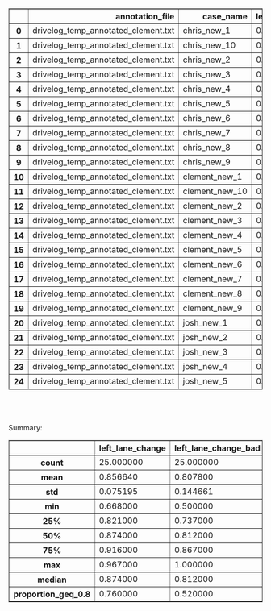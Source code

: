 <table border="1" class="dataframe">
  <thead>
    <tr style="text-align: right;">
      <th></th>
      <th>annotation_file</th>
      <th>case_name</th>
      <th>left_lane_change</th>
      <th>left_lane_change_bad</th>
      <th>left_lane_change_bad_precision</th>
      <th>left_lane_change_bad_recall</th>
      <th>left_lane_change_good</th>
      <th>left_lane_change_good_precision</th>
      <th>left_lane_change_good_recall</th>
      <th>left_lane_change_precision</th>
      <th>left_lane_change_recall</th>
      <th>left_turn</th>
      <th>left_turn_bad</th>
      <th>left_turn_bad_precision</th>
      <th>left_turn_bad_recall</th>
      <th>left_turn_good</th>
      <th>left_turn_good_precision</th>
      <th>left_turn_good_recall</th>
      <th>left_turn_precision</th>
      <th>left_turn_recall</th>
      <th>right_lane_change</th>
      <th>right_lane_change_bad</th>
      <th>right_lane_change_bad_precision</th>
      <th>right_lane_change_bad_recall</th>
      <th>right_lane_change_good</th>
      <th>right_lane_change_good_precision</th>
      <th>right_lane_change_good_recall</th>
      <th>right_lane_change_precision</th>
      <th>right_lane_change_recall</th>
      <th>right_turn</th>
      <th>right_turn_bad</th>
      <th>right_turn_bad_precision</th>
      <th>right_turn_bad_recall</th>
      <th>right_turn_good</th>
      <th>right_turn_good_precision</th>
      <th>right_turn_good_recall</th>
      <th>right_turn_precision</th>
      <th>right_turn_recall</th>
    </tr>
  </thead>
  <tbody>
    <tr>
      <th>0</th>
      <td>drivelog_temp_annotated_clement.txt</td>
      <td>chris_new_1</td>
      <td>0.874</td>
      <td>1.000</td>
      <td>0.0</td>
      <td>0.0</td>
      <td>0.874</td>
      <td>0.936</td>
      <td>0.554</td>
      <td>0.936</td>
      <td>0.554</td>
      <td>0.850</td>
      <td>0.866</td>
      <td>0.0</td>
      <td>0.0</td>
      <td>0.984</td>
      <td>0.837</td>
      <td>0.766</td>
      <td>0.188</td>
      <td>0.766</td>
      <td>0.759</td>
      <td>0.717</td>
      <td>0.0</td>
      <td>0.0</td>
      <td>0.859</td>
      <td>0.838</td>
      <td>0.388</td>
      <td>0.451</td>
      <td>0.833</td>
      <td>0.886</td>
      <td>0.877</td>
      <td>0.0</td>
      <td>0.0</td>
      <td>0.961</td>
      <td>1.000</td>
      <td>0.306</td>
      <td>0.295</td>
      <td>0.742</td>
    </tr>
    <tr>
      <th>1</th>
      <td>drivelog_temp_annotated_clement.txt</td>
      <td>chris_new_10</td>
      <td>0.767</td>
      <td>1.000</td>
      <td>0.0</td>
      <td>0.0</td>
      <td>0.767</td>
      <td>0.500</td>
      <td>0.439</td>
      <td>0.500</td>
      <td>0.439</td>
      <td>0.951</td>
      <td>0.990</td>
      <td>0.0</td>
      <td>0.0</td>
      <td>0.961</td>
      <td>0.526</td>
      <td>0.727</td>
      <td>0.449</td>
      <td>0.727</td>
      <td>0.958</td>
      <td>0.897</td>
      <td>0.0</td>
      <td>0.0</td>
      <td>0.879</td>
      <td>0.940</td>
      <td>0.583</td>
      <td>0.920</td>
      <td>0.925</td>
      <td>0.985</td>
      <td>0.985</td>
      <td>0.0</td>
      <td>0.0</td>
      <td>0.971</td>
      <td>1.000</td>
      <td>0.321</td>
      <td>1.000</td>
      <td>0.661</td>
    </tr>
    <tr>
      <th>2</th>
      <td>drivelog_temp_annotated_clement.txt</td>
      <td>chris_new_2</td>
      <td>0.896</td>
      <td>1.000</td>
      <td>0.0</td>
      <td>0.0</td>
      <td>0.896</td>
      <td>0.847</td>
      <td>0.732</td>
      <td>0.847</td>
      <td>0.732</td>
      <td>0.967</td>
      <td>0.996</td>
      <td>0.0</td>
      <td>0.0</td>
      <td>0.971</td>
      <td>0.488</td>
      <td>0.750</td>
      <td>0.447</td>
      <td>0.750</td>
      <td>0.935</td>
      <td>1.000</td>
      <td>0.0</td>
      <td>0.0</td>
      <td>0.935</td>
      <td>0.892</td>
      <td>0.862</td>
      <td>0.892</td>
      <td>0.862</td>
      <td>0.904</td>
      <td>0.921</td>
      <td>0.0</td>
      <td>0.0</td>
      <td>0.983</td>
      <td>1.000</td>
      <td>0.630</td>
      <td>0.269</td>
      <td>0.630</td>
    </tr>
    <tr>
      <th>3</th>
      <td>drivelog_temp_annotated_clement.txt</td>
      <td>chris_new_3</td>
      <td>0.880</td>
      <td>0.827</td>
      <td>0.0</td>
      <td>0.0</td>
      <td>0.869</td>
      <td>0.912</td>
      <td>0.522</td>
      <td>0.703</td>
      <td>0.893</td>
      <td>0.924</td>
      <td>0.940</td>
      <td>0.0</td>
      <td>0.0</td>
      <td>0.984</td>
      <td>0.867</td>
      <td>0.750</td>
      <td>0.333</td>
      <td>0.750</td>
      <td>0.920</td>
      <td>0.896</td>
      <td>0.0</td>
      <td>0.0</td>
      <td>0.860</td>
      <td>0.842</td>
      <td>0.357</td>
      <td>0.814</td>
      <td>0.773</td>
      <td>0.918</td>
      <td>0.939</td>
      <td>0.0</td>
      <td>0.0</td>
      <td>0.979</td>
      <td>1.000</td>
      <td>0.444</td>
      <td>0.213</td>
      <td>0.444</td>
    </tr>
    <tr>
      <th>4</th>
      <td>drivelog_temp_annotated_clement.txt</td>
      <td>chris_new_4</td>
      <td>0.827</td>
      <td>0.747</td>
      <td>0.0</td>
      <td>0.0</td>
      <td>0.858</td>
      <td>0.870</td>
      <td>0.406</td>
      <td>0.563</td>
      <td>0.918</td>
      <td>0.937</td>
      <td>0.930</td>
      <td>0.0</td>
      <td>0.0</td>
      <td>0.969</td>
      <td>0.654</td>
      <td>0.354</td>
      <td>0.353</td>
      <td>0.854</td>
      <td>0.918</td>
      <td>1.000</td>
      <td>0.0</td>
      <td>0.0</td>
      <td>0.918</td>
      <td>0.900</td>
      <td>0.802</td>
      <td>0.900</td>
      <td>0.802</td>
      <td>0.875</td>
      <td>0.891</td>
      <td>0.0</td>
      <td>0.0</td>
      <td>0.984</td>
      <td>0.920</td>
      <td>0.730</td>
      <td>0.241</td>
      <td>0.730</td>
    </tr>
    <tr>
      <th>5</th>
      <td>drivelog_temp_annotated_clement.txt</td>
      <td>chris_new_5</td>
      <td>0.859</td>
      <td>0.676</td>
      <td>0.0</td>
      <td>0.0</td>
      <td>0.760</td>
      <td>0.000</td>
      <td>0.000</td>
      <td>0.653</td>
      <td>0.882</td>
      <td>0.887</td>
      <td>0.898</td>
      <td>0.0</td>
      <td>0.0</td>
      <td>0.954</td>
      <td>0.448</td>
      <td>0.433</td>
      <td>0.248</td>
      <td>0.850</td>
      <td>0.934</td>
      <td>0.943</td>
      <td>0.0</td>
      <td>0.0</td>
      <td>0.895</td>
      <td>0.854</td>
      <td>0.484</td>
      <td>0.850</td>
      <td>0.760</td>
      <td>0.943</td>
      <td>0.942</td>
      <td>0.0</td>
      <td>0.0</td>
      <td>0.959</td>
      <td>0.667</td>
      <td>0.310</td>
      <td>0.453</td>
      <td>0.746</td>
    </tr>
    <tr>
      <th>6</th>
      <td>drivelog_temp_annotated_clement.txt</td>
      <td>chris_new_6</td>
      <td>0.857</td>
      <td>1.000</td>
      <td>0.0</td>
      <td>0.0</td>
      <td>0.857</td>
      <td>0.858</td>
      <td>0.438</td>
      <td>0.858</td>
      <td>0.438</td>
      <td>0.889</td>
      <td>0.909</td>
      <td>0.0</td>
      <td>0.0</td>
      <td>0.979</td>
      <td>0.722</td>
      <td>0.830</td>
      <td>0.253</td>
      <td>0.830</td>
      <td>0.872</td>
      <td>0.794</td>
      <td>0.0</td>
      <td>0.0</td>
      <td>0.828</td>
      <td>0.813</td>
      <td>0.339</td>
      <td>0.674</td>
      <td>0.875</td>
      <td>0.959</td>
      <td>0.978</td>
      <td>0.0</td>
      <td>0.0</td>
      <td>0.981</td>
      <td>1.000</td>
      <td>0.571</td>
      <td>0.538</td>
      <td>0.571</td>
    </tr>
    <tr>
      <th>7</th>
      <td>drivelog_temp_annotated_clement.txt</td>
      <td>chris_new_7</td>
      <td>0.897</td>
      <td>1.000</td>
      <td>0.0</td>
      <td>0.0</td>
      <td>0.897</td>
      <td>0.910</td>
      <td>0.774</td>
      <td>0.910</td>
      <td>0.774</td>
      <td>0.940</td>
      <td>0.966</td>
      <td>0.0</td>
      <td>0.0</td>
      <td>0.974</td>
      <td>0.714</td>
      <td>0.741</td>
      <td>0.421</td>
      <td>0.741</td>
      <td>0.934</td>
      <td>1.000</td>
      <td>0.0</td>
      <td>0.0</td>
      <td>0.934</td>
      <td>0.886</td>
      <td>0.872</td>
      <td>0.886</td>
      <td>0.872</td>
      <td>0.950</td>
      <td>0.958</td>
      <td>0.0</td>
      <td>0.0</td>
      <td>0.992</td>
      <td>1.000</td>
      <td>0.839</td>
      <td>0.490</td>
      <td>0.839</td>
    </tr>
    <tr>
      <th>8</th>
      <td>drivelog_temp_annotated_clement.txt</td>
      <td>chris_new_8</td>
      <td>0.929</td>
      <td>0.867</td>
      <td>0.0</td>
      <td>0.0</td>
      <td>0.854</td>
      <td>0.872</td>
      <td>0.445</td>
      <td>0.825</td>
      <td>0.886</td>
      <td>0.910</td>
      <td>0.909</td>
      <td>0.0</td>
      <td>0.0</td>
      <td>0.978</td>
      <td>1.000</td>
      <td>0.531</td>
      <td>0.314</td>
      <td>0.776</td>
      <td>0.819</td>
      <td>1.000</td>
      <td>0.0</td>
      <td>0.0</td>
      <td>0.819</td>
      <td>0.869</td>
      <td>0.348</td>
      <td>0.869</td>
      <td>0.348</td>
      <td>0.987</td>
      <td>1.000</td>
      <td>0.0</td>
      <td>0.0</td>
      <td>0.987</td>
      <td>1.000</td>
      <td>0.735</td>
      <td>1.000</td>
      <td>0.735</td>
    </tr>
    <tr>
      <th>9</th>
      <td>drivelog_temp_annotated_clement.txt</td>
      <td>chris_new_9</td>
      <td>0.919</td>
      <td>0.864</td>
      <td>0.0</td>
      <td>0.0</td>
      <td>0.845</td>
      <td>0.890</td>
      <td>0.526</td>
      <td>0.837</td>
      <td>0.891</td>
      <td>0.919</td>
      <td>0.949</td>
      <td>0.0</td>
      <td>0.0</td>
      <td>0.970</td>
      <td>1.000</td>
      <td>0.333</td>
      <td>0.226</td>
      <td>0.333</td>
      <td>0.913</td>
      <td>0.864</td>
      <td>0.0</td>
      <td>0.0</td>
      <td>0.844</td>
      <td>0.893</td>
      <td>0.447</td>
      <td>0.821</td>
      <td>0.845</td>
      <td>0.966</td>
      <td>1.000</td>
      <td>0.0</td>
      <td>0.0</td>
      <td>0.966</td>
      <td>1.000</td>
      <td>0.308</td>
      <td>1.000</td>
      <td>0.308</td>
    </tr>
    <tr>
      <th>10</th>
      <td>drivelog_temp_annotated_clement.txt</td>
      <td>clement_new_1</td>
      <td>0.668</td>
      <td>0.604</td>
      <td>0.0</td>
      <td>0.0</td>
      <td>0.649</td>
      <td>0.000</td>
      <td>0.000</td>
      <td>0.524</td>
      <td>0.592</td>
      <td>0.970</td>
      <td>0.985</td>
      <td>0.0</td>
      <td>0.0</td>
      <td>0.955</td>
      <td>0.250</td>
      <td>0.324</td>
      <td>0.471</td>
      <td>0.865</td>
      <td>0.963</td>
      <td>1.000</td>
      <td>0.0</td>
      <td>0.0</td>
      <td>0.963</td>
      <td>0.899</td>
      <td>0.792</td>
      <td>0.899</td>
      <td>0.792</td>
      <td>0.991</td>
      <td>1.000</td>
      <td>0.0</td>
      <td>0.0</td>
      <td>0.991</td>
      <td>1.000</td>
      <td>0.782</td>
      <td>1.000</td>
      <td>0.782</td>
    </tr>
    <tr>
      <th>11</th>
      <td>drivelog_temp_annotated_clement.txt</td>
      <td>clement_new_10</td>
      <td>0.795</td>
      <td>0.585</td>
      <td>0.0</td>
      <td>0.0</td>
      <td>0.752</td>
      <td>0.000</td>
      <td>0.000</td>
      <td>0.551</td>
      <td>0.923</td>
      <td>0.989</td>
      <td>0.951</td>
      <td>0.0</td>
      <td>0.0</td>
      <td>0.940</td>
      <td>0.000</td>
      <td>0.000</td>
      <td>1.000</td>
      <td>0.819</td>
      <td>0.950</td>
      <td>0.890</td>
      <td>0.0</td>
      <td>0.0</td>
      <td>0.873</td>
      <td>0.852</td>
      <td>0.402</td>
      <td>0.851</td>
      <td>0.895</td>
      <td>0.988</td>
      <td>0.979</td>
      <td>0.0</td>
      <td>0.0</td>
      <td>0.967</td>
      <td>1.000</td>
      <td>0.344</td>
      <td>1.000</td>
      <td>0.754</td>
    </tr>
    <tr>
      <th>12</th>
      <td>drivelog_temp_annotated_clement.txt</td>
      <td>clement_new_2</td>
      <td>0.833</td>
      <td>0.783</td>
      <td>0.0</td>
      <td>0.0</td>
      <td>0.785</td>
      <td>0.927</td>
      <td>0.378</td>
      <td>0.731</td>
      <td>0.780</td>
      <td>0.985</td>
      <td>0.982</td>
      <td>0.0</td>
      <td>0.0</td>
      <td>0.967</td>
      <td>1.000</td>
      <td>0.349</td>
      <td>1.000</td>
      <td>0.698</td>
      <td>0.905</td>
      <td>1.000</td>
      <td>0.0</td>
      <td>0.0</td>
      <td>0.905</td>
      <td>0.893</td>
      <td>0.724</td>
      <td>0.893</td>
      <td>0.724</td>
      <td>0.982</td>
      <td>1.000</td>
      <td>0.0</td>
      <td>0.0</td>
      <td>0.982</td>
      <td>1.000</td>
      <td>0.667</td>
      <td>1.000</td>
      <td>0.667</td>
    </tr>
    <tr>
      <th>13</th>
      <td>drivelog_temp_annotated_clement.txt</td>
      <td>clement_new_3</td>
      <td>0.757</td>
      <td>0.500</td>
      <td>0.0</td>
      <td>0.0</td>
      <td>0.695</td>
      <td>0.000</td>
      <td>0.000</td>
      <td>0.561</td>
      <td>0.921</td>
      <td>0.990</td>
      <td>0.963</td>
      <td>0.0</td>
      <td>0.0</td>
      <td>0.953</td>
      <td>0.000</td>
      <td>0.000</td>
      <td>1.000</td>
      <td>0.782</td>
      <td>0.875</td>
      <td>0.797</td>
      <td>0.0</td>
      <td>0.0</td>
      <td>0.815</td>
      <td>0.871</td>
      <td>0.384</td>
      <td>0.731</td>
      <td>0.862</td>
      <td>0.983</td>
      <td>1.000</td>
      <td>0.0</td>
      <td>0.0</td>
      <td>0.983</td>
      <td>1.000</td>
      <td>0.692</td>
      <td>1.000</td>
      <td>0.692</td>
    </tr>
    <tr>
      <th>14</th>
      <td>drivelog_temp_annotated_clement.txt</td>
      <td>clement_new_4</td>
      <td>0.881</td>
      <td>0.812</td>
      <td>0.0</td>
      <td>0.0</td>
      <td>0.770</td>
      <td>0.729</td>
      <td>0.457</td>
      <td>0.760</td>
      <td>0.920</td>
      <td>0.991</td>
      <td>0.980</td>
      <td>0.0</td>
      <td>0.0</td>
      <td>0.970</td>
      <td>1.000</td>
      <td>0.407</td>
      <td>1.000</td>
      <td>0.815</td>
      <td>0.919</td>
      <td>1.000</td>
      <td>0.0</td>
      <td>0.0</td>
      <td>0.919</td>
      <td>0.847</td>
      <td>0.911</td>
      <td>0.847</td>
      <td>0.911</td>
      <td>0.990</td>
      <td>1.000</td>
      <td>0.0</td>
      <td>0.0</td>
      <td>0.990</td>
      <td>1.000</td>
      <td>0.761</td>
      <td>1.000</td>
      <td>0.761</td>
    </tr>
    <tr>
      <th>15</th>
      <td>drivelog_temp_annotated_clement.txt</td>
      <td>clement_new_5</td>
      <td>0.916</td>
      <td>0.737</td>
      <td>0.0</td>
      <td>0.0</td>
      <td>0.720</td>
      <td>0.914</td>
      <td>0.332</td>
      <td>0.888</td>
      <td>0.905</td>
      <td>0.979</td>
      <td>0.961</td>
      <td>0.0</td>
      <td>0.0</td>
      <td>0.940</td>
      <td>1.000</td>
      <td>0.209</td>
      <td>1.000</td>
      <td>0.725</td>
      <td>0.873</td>
      <td>0.694</td>
      <td>0.0</td>
      <td>0.0</td>
      <td>0.776</td>
      <td>0.000</td>
      <td>0.000</td>
      <td>0.658</td>
      <td>0.900</td>
      <td>0.970</td>
      <td>0.988</td>
      <td>0.0</td>
      <td>0.0</td>
      <td>0.983</td>
      <td>1.000</td>
      <td>0.475</td>
      <td>0.559</td>
      <td>0.475</td>
    </tr>
    <tr>
      <th>16</th>
      <td>drivelog_temp_annotated_clement.txt</td>
      <td>clement_new_6</td>
      <td>0.946</td>
      <td>0.855</td>
      <td>0.0</td>
      <td>0.0</td>
      <td>0.829</td>
      <td>0.867</td>
      <td>0.497</td>
      <td>0.884</td>
      <td>0.940</td>
      <td>0.993</td>
      <td>0.979</td>
      <td>0.0</td>
      <td>0.0</td>
      <td>0.971</td>
      <td>1.000</td>
      <td>0.426</td>
      <td>1.000</td>
      <td>0.852</td>
      <td>0.910</td>
      <td>0.852</td>
      <td>0.0</td>
      <td>0.0</td>
      <td>0.811</td>
      <td>0.819</td>
      <td>0.535</td>
      <td>0.826</td>
      <td>0.916</td>
      <td>0.988</td>
      <td>0.975</td>
      <td>0.0</td>
      <td>0.0</td>
      <td>0.963</td>
      <td>1.000</td>
      <td>0.355</td>
      <td>1.000</td>
      <td>0.790</td>
    </tr>
    <tr>
      <th>17</th>
      <td>drivelog_temp_annotated_clement.txt</td>
      <td>clement_new_7</td>
      <td>0.740</td>
      <td>0.740</td>
      <td>0.0</td>
      <td>0.0</td>
      <td>0.688</td>
      <td>0.000</td>
      <td>0.000</td>
      <td>0.600</td>
      <td>0.500</td>
      <td>0.973</td>
      <td>1.000</td>
      <td>0.0</td>
      <td>0.0</td>
      <td>0.973</td>
      <td>1.000</td>
      <td>0.488</td>
      <td>1.000</td>
      <td>0.488</td>
      <td>0.840</td>
      <td>0.821</td>
      <td>0.0</td>
      <td>0.0</td>
      <td>0.823</td>
      <td>0.732</td>
      <td>0.454</td>
      <td>0.633</td>
      <td>0.849</td>
      <td>0.984</td>
      <td>1.000</td>
      <td>0.0</td>
      <td>0.0</td>
      <td>0.984</td>
      <td>1.000</td>
      <td>0.750</td>
      <td>1.000</td>
      <td>0.750</td>
    </tr>
    <tr>
      <th>18</th>
      <td>drivelog_temp_annotated_clement.txt</td>
      <td>clement_new_8</td>
      <td>0.871</td>
      <td>0.786</td>
      <td>0.0</td>
      <td>0.0</td>
      <td>0.821</td>
      <td>0.892</td>
      <td>0.456</td>
      <td>0.732</td>
      <td>0.899</td>
      <td>0.988</td>
      <td>1.000</td>
      <td>0.0</td>
      <td>0.0</td>
      <td>0.988</td>
      <td>1.000</td>
      <td>0.786</td>
      <td>1.000</td>
      <td>0.786</td>
      <td>0.953</td>
      <td>0.886</td>
      <td>0.0</td>
      <td>0.0</td>
      <td>0.874</td>
      <td>0.902</td>
      <td>0.487</td>
      <td>0.875</td>
      <td>0.921</td>
      <td>0.989</td>
      <td>0.978</td>
      <td>0.0</td>
      <td>0.0</td>
      <td>0.967</td>
      <td>1.000</td>
      <td>0.358</td>
      <td>1.000</td>
      <td>0.792</td>
    </tr>
    <tr>
      <th>19</th>
      <td>drivelog_temp_annotated_clement.txt</td>
      <td>clement_new_9</td>
      <td>0.919</td>
      <td>0.622</td>
      <td>0.0</td>
      <td>0.0</td>
      <td>0.655</td>
      <td>0.000</td>
      <td>0.000</td>
      <td>0.850</td>
      <td>0.931</td>
      <td>0.978</td>
      <td>0.952</td>
      <td>0.0</td>
      <td>0.0</td>
      <td>0.930</td>
      <td>0.000</td>
      <td>0.000</td>
      <td>1.000</td>
      <td>0.686</td>
      <td>0.938</td>
      <td>0.885</td>
      <td>0.0</td>
      <td>0.0</td>
      <td>0.855</td>
      <td>0.919</td>
      <td>0.527</td>
      <td>0.895</td>
      <td>0.883</td>
      <td>0.982</td>
      <td>0.978</td>
      <td>0.0</td>
      <td>0.0</td>
      <td>0.960</td>
      <td>1.000</td>
      <td>0.344</td>
      <td>1.000</td>
      <td>0.705</td>
    </tr>
    <tr>
      <th>20</th>
      <td>drivelog_temp_annotated_clement.txt</td>
      <td>josh_new_1</td>
      <td>0.879</td>
      <td>0.789</td>
      <td>0.0</td>
      <td>0.0</td>
      <td>0.695</td>
      <td>0.000</td>
      <td>0.000</td>
      <td>0.937</td>
      <td>0.647</td>
      <td>0.987</td>
      <td>0.961</td>
      <td>0.0</td>
      <td>0.0</td>
      <td>0.948</td>
      <td>1.000</td>
      <td>0.204</td>
      <td>1.000</td>
      <td>0.796</td>
      <td>0.851</td>
      <td>0.875</td>
      <td>0.0</td>
      <td>0.0</td>
      <td>0.826</td>
      <td>0.798</td>
      <td>0.385</td>
      <td>0.697</td>
      <td>0.693</td>
      <td>0.992</td>
      <td>0.980</td>
      <td>0.0</td>
      <td>0.0</td>
      <td>0.972</td>
      <td>1.000</td>
      <td>0.355</td>
      <td>1.000</td>
      <td>0.823</td>
    </tr>
    <tr>
      <th>21</th>
      <td>drivelog_temp_annotated_clement.txt</td>
      <td>josh_new_2</td>
      <td>0.821</td>
      <td>0.855</td>
      <td>0.0</td>
      <td>0.0</td>
      <td>0.697</td>
      <td>0.000</td>
      <td>0.000</td>
      <td>0.928</td>
      <td>0.444</td>
      <td>0.979</td>
      <td>0.942</td>
      <td>0.0</td>
      <td>0.0</td>
      <td>0.944</td>
      <td>0.000</td>
      <td>0.000</td>
      <td>0.808</td>
      <td>0.829</td>
      <td>0.827</td>
      <td>1.000</td>
      <td>0.0</td>
      <td>0.0</td>
      <td>0.827</td>
      <td>0.866</td>
      <td>0.308</td>
      <td>0.866</td>
      <td>0.308</td>
      <td>0.973</td>
      <td>1.000</td>
      <td>0.0</td>
      <td>0.0</td>
      <td>0.973</td>
      <td>1.000</td>
      <td>0.390</td>
      <td>1.000</td>
      <td>0.390</td>
    </tr>
    <tr>
      <th>22</th>
      <td>drivelog_temp_annotated_clement.txt</td>
      <td>josh_new_3</td>
      <td>0.959</td>
      <td>0.689</td>
      <td>0.0</td>
      <td>0.0</td>
      <td>0.693</td>
      <td>0.000</td>
      <td>0.000</td>
      <td>0.928</td>
      <td>0.941</td>
      <td>0.992</td>
      <td>0.958</td>
      <td>0.0</td>
      <td>0.0</td>
      <td>0.950</td>
      <td>1.000</td>
      <td>0.289</td>
      <td>1.000</td>
      <td>0.887</td>
      <td>0.889</td>
      <td>1.000</td>
      <td>0.0</td>
      <td>0.0</td>
      <td>0.889</td>
      <td>0.943</td>
      <td>0.606</td>
      <td>0.943</td>
      <td>0.606</td>
      <td>0.992</td>
      <td>1.000</td>
      <td>0.0</td>
      <td>0.0</td>
      <td>0.992</td>
      <td>1.000</td>
      <td>0.828</td>
      <td>1.000</td>
      <td>0.828</td>
    </tr>
    <tr>
      <th>23</th>
      <td>drivelog_temp_annotated_clement.txt</td>
      <td>josh_new_4</td>
      <td>0.759</td>
      <td>0.857</td>
      <td>0.0</td>
      <td>0.0</td>
      <td>0.655</td>
      <td>0.000</td>
      <td>0.000</td>
      <td>0.866</td>
      <td>0.358</td>
      <td>0.982</td>
      <td>0.964</td>
      <td>0.0</td>
      <td>0.0</td>
      <td>0.945</td>
      <td>1.000</td>
      <td>0.278</td>
      <td>1.000</td>
      <td>0.759</td>
      <td>0.961</td>
      <td>0.831</td>
      <td>0.0</td>
      <td>0.0</td>
      <td>0.821</td>
      <td>0.874</td>
      <td>0.394</td>
      <td>0.898</td>
      <td>0.965</td>
      <td>0.986</td>
      <td>0.961</td>
      <td>0.0</td>
      <td>0.0</td>
      <td>0.946</td>
      <td>1.000</td>
      <td>0.300</td>
      <td>1.000</td>
      <td>0.813</td>
    </tr>
    <tr>
      <th>24</th>
      <td>drivelog_temp_annotated_clement.txt</td>
      <td>josh_new_5</td>
      <td>0.967</td>
      <td>1.000</td>
      <td>0.0</td>
      <td>0.0</td>
      <td>0.967</td>
      <td>0.928</td>
      <td>0.956</td>
      <td>0.928</td>
      <td>0.956</td>
      <td>0.987</td>
      <td>1.000</td>
      <td>0.0</td>
      <td>0.0</td>
      <td>0.987</td>
      <td>0.895</td>
      <td>0.836</td>
      <td>0.895</td>
      <td>0.836</td>
      <td>0.934</td>
      <td>1.000</td>
      <td>0.0</td>
      <td>0.0</td>
      <td>0.934</td>
      <td>0.892</td>
      <td>0.868</td>
      <td>0.892</td>
      <td>0.868</td>
      <td>0.989</td>
      <td>1.000</td>
      <td>0.0</td>
      <td>0.0</td>
      <td>0.989</td>
      <td>1.000</td>
      <td>0.822</td>
      <td>1.000</td>
      <td>0.822</td>
    </tr>
  </tbody>
</table><br/>
<br/>
<br/>Summary:<table border="1" class="dataframe">
  <thead>
    <tr style="text-align: right;">
      <th></th>
      <th>left_lane_change</th>
      <th>left_lane_change_bad</th>
      <th>left_lane_change_bad_precision</th>
      <th>left_lane_change_bad_recall</th>
      <th>left_lane_change_good</th>
      <th>left_lane_change_good_precision</th>
      <th>left_lane_change_good_recall</th>
      <th>left_lane_change_precision</th>
      <th>left_lane_change_recall</th>
      <th>left_turn</th>
      <th>left_turn_bad</th>
      <th>left_turn_bad_precision</th>
      <th>left_turn_bad_recall</th>
      <th>left_turn_good</th>
      <th>left_turn_good_precision</th>
      <th>left_turn_good_recall</th>
      <th>left_turn_precision</th>
      <th>left_turn_recall</th>
      <th>right_lane_change</th>
      <th>right_lane_change_bad</th>
      <th>right_lane_change_bad_precision</th>
      <th>right_lane_change_bad_recall</th>
      <th>right_lane_change_good</th>
      <th>right_lane_change_good_precision</th>
      <th>right_lane_change_good_recall</th>
      <th>right_lane_change_precision</th>
      <th>right_lane_change_recall</th>
      <th>right_turn</th>
      <th>right_turn_bad</th>
      <th>right_turn_bad_precision</th>
      <th>right_turn_bad_recall</th>
      <th>right_turn_good</th>
      <th>right_turn_good_precision</th>
      <th>right_turn_good_recall</th>
      <th>right_turn_precision</th>
      <th>right_turn_recall</th>
    </tr>
  </thead>
  <tbody>
    <tr>
      <th>count</th>
      <td>25.000000</td>
      <td>25.000000</td>
      <td>25.0</td>
      <td>25.0</td>
      <td>25.000000</td>
      <td>25.000000</td>
      <td>25.000000</td>
      <td>25.00000</td>
      <td>25.000000</td>
      <td>25.000000</td>
      <td>25.000000</td>
      <td>25.0</td>
      <td>25.0</td>
      <td>25.0000</td>
      <td>25.000000</td>
      <td>25.000000</td>
      <td>25.000000</td>
      <td>25.000000</td>
      <td>25.000000</td>
      <td>25.000000</td>
      <td>25.0</td>
      <td>25.0</td>
      <td>25.000000</td>
      <td>25.000000</td>
      <td>25.000000</td>
      <td>25.000000</td>
      <td>25.000000</td>
      <td>25.000000</td>
      <td>25.000000</td>
      <td>25.0</td>
      <td>25.0</td>
      <td>25.000000</td>
      <td>25.000000</td>
      <td>25.000000</td>
      <td>25.000000</td>
      <td>25.000000</td>
    </tr>
    <tr>
      <th>mean</th>
      <td>0.856640</td>
      <td>0.807800</td>
      <td>0.0</td>
      <td>0.0</td>
      <td>0.781920</td>
      <td>0.514080</td>
      <td>0.316480</td>
      <td>0.77200</td>
      <td>0.762560</td>
      <td>0.957480</td>
      <td>0.957240</td>
      <td>0.0</td>
      <td>0.0</td>
      <td>0.9634</td>
      <td>0.696040</td>
      <td>0.432440</td>
      <td>0.696240</td>
      <td>0.760000</td>
      <td>0.902000</td>
      <td>0.905680</td>
      <td>0.0</td>
      <td>0.0</td>
      <td>0.867280</td>
      <td>0.833360</td>
      <td>0.530360</td>
      <td>0.819240</td>
      <td>0.799520</td>
      <td>0.966080</td>
      <td>0.973200</td>
      <td>0.0</td>
      <td>0.0</td>
      <td>0.976200</td>
      <td>0.983480</td>
      <td>0.536680</td>
      <td>0.802320</td>
      <td>0.690000</td>
    </tr>
    <tr>
      <th>std</th>
      <td>0.075195</td>
      <td>0.144661</td>
      <td>0.0</td>
      <td>0.0</td>
      <td>0.090239</td>
      <td>0.436685</td>
      <td>0.293346</td>
      <td>0.14883</td>
      <td>0.200235</td>
      <td>0.039963</td>
      <td>0.034469</td>
      <td>0.0</td>
      <td>0.0</td>
      <td>0.0165</td>
      <td>0.375184</td>
      <td>0.280153</td>
      <td>0.334269</td>
      <td>0.120027</td>
      <td>0.051563</td>
      <td>0.094557</td>
      <td>0.0</td>
      <td>0.0</td>
      <td>0.048788</td>
      <td>0.179588</td>
      <td>0.225389</td>
      <td>0.115734</td>
      <td>0.163483</td>
      <td>0.034541</td>
      <td>0.034732</td>
      <td>0.0</td>
      <td>0.0</td>
      <td>0.012447</td>
      <td>0.067844</td>
      <td>0.204828</td>
      <td>0.303942</td>
      <td>0.144997</td>
    </tr>
    <tr>
      <th>min</th>
      <td>0.668000</td>
      <td>0.500000</td>
      <td>0.0</td>
      <td>0.0</td>
      <td>0.649000</td>
      <td>0.000000</td>
      <td>0.000000</td>
      <td>0.50000</td>
      <td>0.358000</td>
      <td>0.850000</td>
      <td>0.866000</td>
      <td>0.0</td>
      <td>0.0</td>
      <td>0.9300</td>
      <td>0.000000</td>
      <td>0.000000</td>
      <td>0.188000</td>
      <td>0.333000</td>
      <td>0.759000</td>
      <td>0.694000</td>
      <td>0.0</td>
      <td>0.0</td>
      <td>0.776000</td>
      <td>0.000000</td>
      <td>0.000000</td>
      <td>0.451000</td>
      <td>0.308000</td>
      <td>0.875000</td>
      <td>0.877000</td>
      <td>0.0</td>
      <td>0.0</td>
      <td>0.946000</td>
      <td>0.667000</td>
      <td>0.300000</td>
      <td>0.213000</td>
      <td>0.308000</td>
    </tr>
    <tr>
      <th>25%</th>
      <td>0.821000</td>
      <td>0.737000</td>
      <td>0.0</td>
      <td>0.0</td>
      <td>0.695000</td>
      <td>0.000000</td>
      <td>0.000000</td>
      <td>0.65300</td>
      <td>0.592000</td>
      <td>0.937000</td>
      <td>0.942000</td>
      <td>0.0</td>
      <td>0.0</td>
      <td>0.9500</td>
      <td>0.488000</td>
      <td>0.278000</td>
      <td>0.353000</td>
      <td>0.741000</td>
      <td>0.873000</td>
      <td>0.852000</td>
      <td>0.0</td>
      <td>0.0</td>
      <td>0.826000</td>
      <td>0.842000</td>
      <td>0.385000</td>
      <td>0.814000</td>
      <td>0.773000</td>
      <td>0.959000</td>
      <td>0.961000</td>
      <td>0.0</td>
      <td>0.0</td>
      <td>0.967000</td>
      <td>1.000000</td>
      <td>0.344000</td>
      <td>0.538000</td>
      <td>0.661000</td>
    </tr>
    <tr>
      <th>50%</th>
      <td>0.874000</td>
      <td>0.812000</td>
      <td>0.0</td>
      <td>0.0</td>
      <td>0.770000</td>
      <td>0.847000</td>
      <td>0.406000</td>
      <td>0.83700</td>
      <td>0.886000</td>
      <td>0.978000</td>
      <td>0.961000</td>
      <td>0.0</td>
      <td>0.0</td>
      <td>0.9690</td>
      <td>0.867000</td>
      <td>0.407000</td>
      <td>0.895000</td>
      <td>0.782000</td>
      <td>0.918000</td>
      <td>0.896000</td>
      <td>0.0</td>
      <td>0.0</td>
      <td>0.860000</td>
      <td>0.871000</td>
      <td>0.484000</td>
      <td>0.866000</td>
      <td>0.862000</td>
      <td>0.983000</td>
      <td>0.980000</td>
      <td>0.0</td>
      <td>0.0</td>
      <td>0.981000</td>
      <td>1.000000</td>
      <td>0.475000</td>
      <td>1.000000</td>
      <td>0.742000</td>
    </tr>
    <tr>
      <th>75%</th>
      <td>0.916000</td>
      <td>0.867000</td>
      <td>0.0</td>
      <td>0.0</td>
      <td>0.857000</td>
      <td>0.892000</td>
      <td>0.497000</td>
      <td>0.88800</td>
      <td>0.920000</td>
      <td>0.987000</td>
      <td>0.982000</td>
      <td>0.0</td>
      <td>0.0</td>
      <td>0.9740</td>
      <td>1.000000</td>
      <td>0.741000</td>
      <td>1.000000</td>
      <td>0.830000</td>
      <td>0.935000</td>
      <td>1.000000</td>
      <td>0.0</td>
      <td>0.0</td>
      <td>0.905000</td>
      <td>0.893000</td>
      <td>0.724000</td>
      <td>0.893000</td>
      <td>0.895000</td>
      <td>0.988000</td>
      <td>1.000000</td>
      <td>0.0</td>
      <td>0.0</td>
      <td>0.984000</td>
      <td>1.000000</td>
      <td>0.735000</td>
      <td>1.000000</td>
      <td>0.790000</td>
    </tr>
    <tr>
      <th>max</th>
      <td>0.967000</td>
      <td>1.000000</td>
      <td>0.0</td>
      <td>0.0</td>
      <td>0.967000</td>
      <td>0.936000</td>
      <td>0.956000</td>
      <td>0.93700</td>
      <td>0.956000</td>
      <td>0.993000</td>
      <td>1.000000</td>
      <td>0.0</td>
      <td>0.0</td>
      <td>0.9880</td>
      <td>1.000000</td>
      <td>0.836000</td>
      <td>1.000000</td>
      <td>0.887000</td>
      <td>0.963000</td>
      <td>1.000000</td>
      <td>0.0</td>
      <td>0.0</td>
      <td>0.963000</td>
      <td>0.943000</td>
      <td>0.911000</td>
      <td>0.943000</td>
      <td>0.965000</td>
      <td>0.992000</td>
      <td>1.000000</td>
      <td>0.0</td>
      <td>0.0</td>
      <td>0.992000</td>
      <td>1.000000</td>
      <td>0.839000</td>
      <td>1.000000</td>
      <td>0.839000</td>
    </tr>
    <tr>
      <th>median</th>
      <td>0.874000</td>
      <td>0.812000</td>
      <td>0.0</td>
      <td>0.0</td>
      <td>0.770000</td>
      <td>0.847000</td>
      <td>0.406000</td>
      <td>0.83700</td>
      <td>0.886000</td>
      <td>0.978000</td>
      <td>0.961000</td>
      <td>0.0</td>
      <td>0.0</td>
      <td>0.9690</td>
      <td>0.867000</td>
      <td>0.407000</td>
      <td>0.895000</td>
      <td>0.782000</td>
      <td>0.918000</td>
      <td>0.896000</td>
      <td>0.0</td>
      <td>0.0</td>
      <td>0.860000</td>
      <td>0.871000</td>
      <td>0.484000</td>
      <td>0.866000</td>
      <td>0.862000</td>
      <td>0.983000</td>
      <td>0.980000</td>
      <td>0.0</td>
      <td>0.0</td>
      <td>0.981000</td>
      <td>1.000000</td>
      <td>0.475000</td>
      <td>1.000000</td>
      <td>0.742000</td>
    </tr>
    <tr>
      <th>proportion_geq_0.8</th>
      <td>0.760000</td>
      <td>0.520000</td>
      <td>0.0</td>
      <td>0.0</td>
      <td>0.440000</td>
      <td>0.520000</td>
      <td>0.040000</td>
      <td>0.56000</td>
      <td>0.560000</td>
      <td>1.000000</td>
      <td>1.000000</td>
      <td>0.0</td>
      <td>0.0</td>
      <td>1.0000</td>
      <td>0.560000</td>
      <td>0.080000</td>
      <td>0.560000</td>
      <td>0.400000</td>
      <td>0.960000</td>
      <td>0.840000</td>
      <td>0.0</td>
      <td>0.0</td>
      <td>0.960000</td>
      <td>0.880000</td>
      <td>0.200000</td>
      <td>0.760000</td>
      <td>0.680000</td>
      <td>1.000000</td>
      <td>1.000000</td>
      <td>0.0</td>
      <td>0.0</td>
      <td>1.000000</td>
      <td>0.960000</td>
      <td>0.120000</td>
      <td>0.680000</td>
      <td>0.200000</td>
    </tr>
  </tbody>
</table>